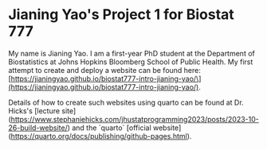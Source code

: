 # Jianing Yao's Project 1 for Biostat 777

My name is Jianing Yao. I am a first-year PhD student at the Department of Biostatistics at Johns Hopkins Bloomberg School of Public Health. My first attempt to create and deploy a website can be found here: \[https://jianingyao.github.io/biostat777-intro-jianing-yao/\](https://jianingyao.github.io/biostat777-intro-jianing-yao/).

Details of how to create such websites using quarto can be found at Dr. Hicks's \[lecture site\](https://www.stephaniehicks.com/jhustatprogramming2023/posts/2023-10-26-build-website/) and the \`quarto\` \[official website\](https://quarto.org/docs/publishing/github-pages.html).

